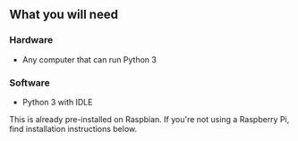 ## What you will need

### Hardware

+ Any computer that can run Python 3

### Software

+ Python 3 with IDLE

This is already pre-installed on Raspbian. If you're not using a Raspberry Pi, find installation instructions below.

